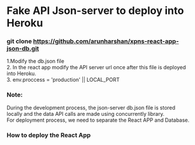 # Fake API Json-server to deploy into Heroku

### git clone https://github.com/arunharshan/xpns-react-app-json-db.git
1.Modify the db.json file <br/>
2. In the react app modify the API server url once after this file is deployed into Heroku. <br/>
3. env.proccess = 'production' || LOCAL_PORT


### Note:
During the development process, the json-server db.json file is stored locally and the data API calls are made using concurrently library. 
<br/>
For deployment process, we need to separate the React APP and Database.
<br/>

### How to deploy the React App 
